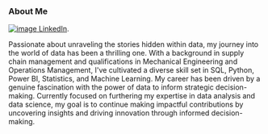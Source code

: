 ### About Me 
[![image](https://github.com/anupkolhe07/anupkolhe07/assets/142470734/c4d305d6-dd28-4d0e-8634-1cd44423a5c8)
](mailto:anupkolhe07@gmail.com)           [LinkedIn](https://www.linkedin.com/in/anup-kolhe-59593a177/).

Passionate about unraveling the stories hidden within data, my journey into the world of data has been a thrilling one. With a background in supply chain management and qualifications in Mechanical Engineering and Operations Management, I've cultivated a diverse skill set in SQL, Python, Power BI, Statistics, and Machine Learning. My career has been driven by a genuine fascination with the power of data to inform strategic decision-making. Currently focused on furthering my expertise in data analysis and data science, my goal is to continue making impactful contributions by uncovering insights and driving innovation through informed decision-making.
